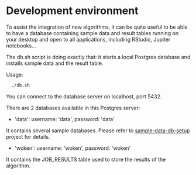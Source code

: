 
# Development environment

To assist the integration of new algorithms, it can be quite useful to be able to have a database containing sample data and result tables running on your desktop and open to all applications, including RStudio, Jupiter notebooks...

The db.sh script is doing exactly that: it starts a local Postgres database and installs sample data and the result table.

Usage:

```sh
  ./db.sh
```

You can connect to the database server on localhost, port 5432.

There are 2 databases available in this Postgres server:

* 'data': username: 'data', password: 'data'

It contains several sample databases. Please refer to [sample-data-db-setup](https://github.com/HBPMedical/sample-data-db-setup) project for details.

* 'woken': username: 'woken', password: 'woken'

It contains the JOB_RESULTS table used to store the results of the algorithm.


